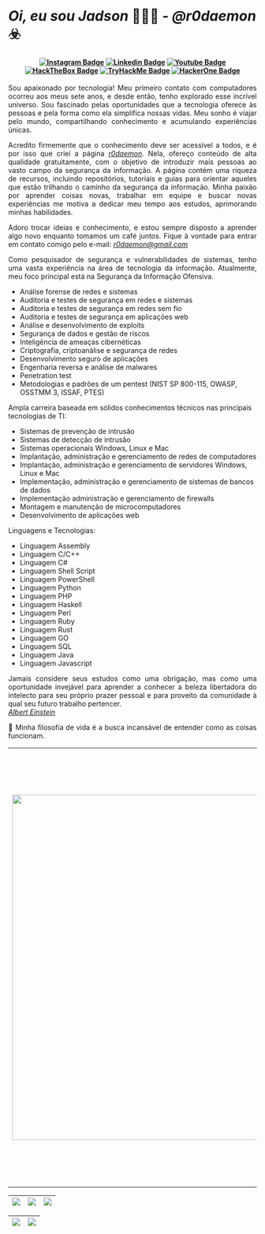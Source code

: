 # <i> Oi, eu sou Jadson </i>👨🏻‍💻<i> - @r0daemon</i> ☣️

<h4 align="center">
 
[![Instagram Badge](https://img.shields.io/badge/Instagram-E4405F?style=for-the-badge&logo=instagram&logoColor=white)](https://www.instagram.com/r0daemon/)
[![Linkedin Badge](https://img.shields.io/badge/-Linkedin-blue?style=for-the-badge&logo=Linkedin&logoColor=white)](https://www.linkedin.com/in/jadsonlsouza/)
[![Youtube Badge](https://img.shields.io/badge/YouTube-FF0000?style=for-the-badge&logo=youtube&logoColor=white)](https://www.youtube.com/@r0-daemon)
[![HackTheBox Badge](https://img.shields.io/badge/HackTheBox-111927?style=for-the-badge&logo=Hack%20The%20Box&logoColor=9FEF00)](https://app.hackthebox.com/profile/1163217)
[![TryHackMe Badge](https://img.shields.io/badge/-TryHackMe-%23212C42?style=for-the-badge&logo=tryhackme&logoColor=white)](https://tryhackme.com/p/h4ckthreat)
[![HackerOne Badge](https://img.shields.io/badge/-HackerOne-%23494649?style=for-the-badge&logo=hackerone&logoColor=white)](https://hackerone.com/h4ckthreat)

</h4>

<p align="justify"> Sou apaixonado por tecnologia! Meu primeiro contato com computadores ocorreu aos meus sete anos, e desde então, tenho explorado esse incrível universo. Sou fascinado pelas oportunidades que a tecnologia oferece às pessoas e pela forma como ela simplifica nossas vidas. Meu sonho é viajar pelo mundo, compartilhando conhecimento e acumulando experiências únicas.</p>

<p align="justify"> Acredito firmemente que o conhecimento deve ser acessível a todos, e é por isso que criei a página <a href="https://www.instagram.com/r0daemon/"><i>r0daemon</i></a>. Nela, ofereço conteúdo de alta qualidade gratuitamente, com o objetivo de introduzir mais pessoas ao vasto campo da segurança da informação. A página contém uma riqueza de recursos, incluindo repositórios, tutoriais e guias para orientar aqueles que estão trilhando o caminho da segurança da informação. Minha paixão por aprender coisas novas, trabalhar em equipe e buscar novas experiências me motiva a dedicar meu tempo aos estudos, aprimorando minhas habilidades.</p>

<p align="justify">Adoro trocar ideias e conhecimento, e estou sempre disposto a aprender algo novo enquanto tomamos um café juntos. Fique à vontade para entrar em contato comigo pelo e-mail: <a href="mailto:r0daemon@gmail.com"><i>r0daemon@gmail.com</i></a></p>

<p align="justify">Como pesquisador de segurança e vulnerabilidades de sistemas, tenho uma vasta experiência na área de tecnologia da informação. Atualmente, meu foco principal está na Segurança da Informação Ofensiva.</p>

<ul>
        <li>
          Análise forense de redes e sistemas
        </li>
        <li>
          Auditoria e testes de segurança em redes e sistemas
        </li>
        <li>
          Auditoria e testes de segurança em redes sem fio
        </li>
        <li>
          Auditoria e testes de segurança em aplicações web 
        </li>
        <li>
          Análise e desenvolvimento de exploits 
        </li>
        <li>
          Segurança de dados e gestão de riscos 
        </li>
        <li>
          Inteligência de ameaças cibernéticas 
        </li>
        <li>
          Criptografia, criptoanálise e segurança de redes
        </li>
         <li>
          Desenvolvimento seguro de aplicações
        </li>
        <li>
          Engenharia reversa e análise de malwares
        </li>
        <li>
          Penetration test
        </li>
        <li>
          Metodologias e padrões de um pentest (NIST SP 800-115, OWASP, OSSTMM 3, ISSAF, PTES)
        </li>   
</ul>

Ampla carreira baseada em sólidos conhecimentos técnicos nas principais tecnologias de TI:
<ul>
        <li>
          Sistemas de prevenção de intrusão
        </li>
        <li>
          Sistemas de detecção de intrusão
        </li>
        <li>
          Sistemas operacionais Windows, Linux e Mac
        </li>
        <li>
          Implantação, administração e gerenciamento de redes de computadores
        </li>
        <li>
          Implantação, administração e gerenciamento de servidores Windows, Linux e Mac
        </li>
        <li>
          Implementação, administração e gerenciamento de sistemas de bancos de dados
        </li>
        <li>
          Implementação administração e gerenciamento de firewalls
        </li>
        <li>
          Montagem e manutenção de microcomputadores
        </li>
        <li>
          Desenvolvimento de aplicações web
        </li>
</ul>

Linguagens e Tecnologias:
<ul>
        <li>
          Linguagem Assembly
        </li>
        <li>
          Linguagem C/C++
        </li>
        <li>
          Linguagem C#
        </li>
        <li>
          Linguagem Shell Script
        </li>
        <li>
          Linguagem PowerShell
        </li>
        <li>
          Linguagem Python
        </li>
        <li>
          Linguagem PHP
        </li>
        <li>
          Linguagem Haskell
        </li>
        <li>
          Linguagem Perl
        </li>
        <li>
          Linguagem Ruby
        </li>
        <li>
          Linguagem Rust
        </li>
        <li>
          Linguagem GO
        </li>
        <li>
          Linguagem SQL
        </li>
        <li>
          Linguagem Java
        </li>
        <li>
          Linguagem Javascript
        </li>
</ul>
        
 
</ul>

<p align="justify">Jamais considere seus estudos como uma obrigação, mas como uma oportunidade invejável para aprender a conhecer a beleza libertadora do intelecto para seu próprio prazer pessoal e para proveito da comunidade à qual seu futuro trabalho pertencer.
<a href="https://pt.wikipedia.org/wiki/Albert_Einstein"><br><i>Albert Einstein</i></br></a></p>

<p align="justify"> 🧠 Minha filosofia de vida é a busca incansável de entender como as coisas funcionam.</p>

<table border="0" cellspacing="0" cellpadding="0">
  <tr>
    <td style="border: 0";>
      <img width="700" src="https://i.imgur.com/7TxQnFN.png" />
    </td>
    <td style="border: 0";>
      <p align="justify">
        💻 Projeto focado em conteúdos de qualidade sobre segurança da informação: <a href="https://r0daemon.github.io/"><i>r0daemon</i><a/>.
              <p align="justify"> 
   </p>
      <p align="justify">
       🌙 Fazendo conteúdos diários em: <a href="https://www.instagram.com/r0daemon/"><i>r0daemon</a></i>, eu complemento esses conteúdos com: <a href="https://www.youtube.com/@r0daemon"><i>vídeos no Youtube</i></a>.
      </p>
      <h3>Outros lugares onde você pode me encontrar:</h3>
      <ul>
        <li>
          🐦 <a href="https://twitter.com/r0daemon"><i>Siga me no Twitter.</i></a>
        </li>
        <li>
          📺 <a href="https://www.youtube.com/@r0daemon/"><i>Inscreva-se no Youtube.</i></a>
        </li>
        <li>
          📷 <a href="https://www.instagram.com/r0daemon/"><i>Siga me no Instagram.</i></a>
        </li>
        <li>
          📬 <a href=mailto:r0daemon@gmail.com><i>Entre em contato comigo no e-mail.</i></a>
        </li>
      </ul>
    </td>
  </tr>
</table>

| ![](http://github-profile-summary-cards.vercel.app/api/cards/stats?username=r0daemon&theme=nord_dark) | ![](http://github-profile-summary-cards.vercel.app/api/cards/repos-per-language?username=r0daemon&hide=Html&theme=nord_dark) | ![](http://github-profile-summary-cards.vercel.app/api/cards/most-commit-language?username=r0daemon&theme=nord_dark) |
| :-: | :-: | :-: |

| ![](http://github-profile-summary-cards.vercel.app/api/cards/profile-details?username=r0daemon&theme=nord_dark) | ![](https://github-readme-streak-stats.herokuapp.com/?user=r0daemon&hide_border=true&date_format=M%20j%5B%2C%20Y%5D&background=2D3742&stroke=2D3742&ring=6bbbca&fire=6bbbca&currStreakNum=fff&sideNums=6bbbca&currStreakLabel=6bbbca&sideLabels=fff&dates=fff) |
| :-: | :-: |

